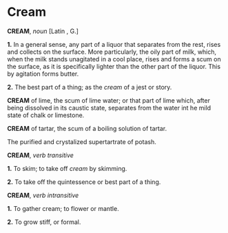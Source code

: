 # Cream

**CREAM**, _noun_ \[Latin , G.\]

**1.** In a general sense, any part of a liquor that separates from the rest, rises and collects on the surface. More particularly, the oily part of milk, which, when the milk stands unagitated in a cool place, rises and forms a scum on the surface, as it is specifically lighter than the other part of the liquor. This by agitation forms butter.

**2.** The best part of a thing; as the _cream_ of a jest or story.

**CREAM** of lime, the scum of lime water; or that part of lime which, after being dissolved in its caustic state, separates from the water int he mild state of chalk or limestone.

**CREAM** of tartar, the scum of a boiling solution of tartar.

The purified and crystalized supertartrate of potash.

**CREAM**, _verb transitive_

**1.** To skim; to take off _cream_ by skimming.

**2.** To take off the quintessence or best part of a thing.

**CREAM**, _verb intransitive_

**1.** To gather cream; to flower or mantle.

**2.** To grow stiff, or formal.